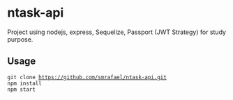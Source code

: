 # ntask-api
Project using nodejs, express, Sequelize, Passport (JWT Strategy) for study purpose.

## Usage
<code>git clone https://github.com/smrafael/ntask-api.git</code><br />
<code>npm install</code><br />
<code>npm start</code>
